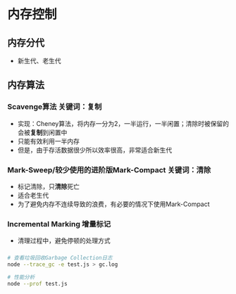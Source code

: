 # 内存控制

## 内存分代
- 新生代、老生代

## 内存算法
### Scavenge算法 关键词：复制
- 实现：Cheney算法，将内存一分为2，一半运行，一半闲置；清除时被保留的会被**复制**到闲置中
- 只能有效利用一半内存
- 但是，由于存活数据很少所以效率很高，非常适合新生代

### Mark-Sweep/较少使用的进阶版Mark-Compact 关键词：清除
- 标记清除，只**清除**死亡
- 适合老生代
- 为了避免内存不连续导致的浪费，有必要的情况下使用Mark-Compact

### Incremental Marking 增量标记
- 清理过程中，避免停顿的处理方式

### 
```bash
# 查看垃圾回收Garbage Collection日志
node --trace_gc -e test.js > gc.log

# 性能分析
node --prof test.js
```